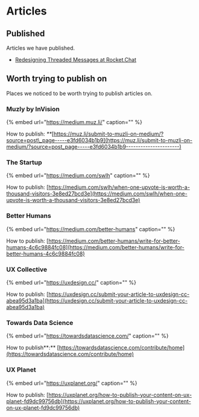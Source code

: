 # Articles

## Published

Articles we have published.

* [Redesigning Threaded Messages at Rocket.Chat](https://medium.muz.li/redesigning-threaded-messages-at-rocket-chat-e3fd6034b1b9)

## Worth trying to publish **on**

Places we noticed to be worth trying to publish articles on.

### Muzly by InVision

{% embed url="https://medium.muz.li/" caption="" %}

How to publish: _\*\*_[https://muz.li/submit-to-muzli-on-medium/?source=post\_page-----e3fd6034b1b9](https://muz.li/submit-to-muzli-on-medium/?source=post_page-----e3fd6034b1b9----------------------)

### **The Startup**

{% embed url="https://medium.com/swlh" caption="" %}

How to publish: [https://medium.com/swlh/when-one-upvote-is-worth-a-thousand-visitors-3e8ed27bcd3e](https://medium.com/swlh/when-one-upvote-is-worth-a-thousand-visitors-3e8ed27bcd3e)

### **Better Humans**

{% embed url="https://medium.com/better-humans" caption="" %}

How to publish: [https://medium.com/better-humans/write-for-better-humans-4c6c9884fc08](https://medium.com/better-humans/write-for-better-humans-4c6c9884fc08)

### **UX Collective**

{% embed url="https://uxdesign.cc/" caption="" %}

How to publish: [https://uxdesign.cc/submit-your-article-to-uxdesign-cc-abea95d3a1ba](https://uxdesign.cc/submit-your-article-to-uxdesign-cc-abea95d3a1ba)

### **Towards Data Science**

{% embed url="https://towardsdatascience.com/" caption="" %}

How to publish**:** [https://towardsdatascience.com/contribute/home](https://towardsdatascience.com/contribute/home)

### **UX Planet**

{% embed url="https://uxplanet.org/" caption="" %}

How to publish: [https://uxplanet.org/how-to-publish-your-content-on-ux-planet-fd9dc99756db](https://uxplanet.org/how-to-publish-your-content-on-ux-planet-fd9dc99756db)

